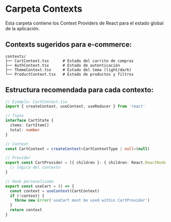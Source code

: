 # Carpeta Contexts

Esta carpeta contiene los Context Providers de React para el estado global de la aplicación.

## Contexts sugeridos para e-commerce:

```
contexts/
├── CartContext.tsx      # Estado del carrito de compras
├── AuthContext.tsx      # Estado de autenticación
├── ThemeContext.tsx     # Estado del tema (light/dark)
└── ProductContext.tsx   # Estado de productos y filtros
```

## Estructura recomendada para cada contexto:

```typescript
// Ejemplo: CartContext.tsx
import { createContext, useContext, useReducer } from 'react'

// Tipos
interface CartState {
  items: CartItem[]
  total: number
}

// Context
const CartContext = createContext<CartContextType | null>(null)

// Provider
export const CartProvider = ({ children }: { children: React.ReactNode }) => {
  // lógica del contexto
}

// Hook personalizado
export const useCart = () => {
  const context = useContext(CartContext)
  if (!context) {
    throw new Error('useCart must be used within CartProvider')
  }
  return context
}
```